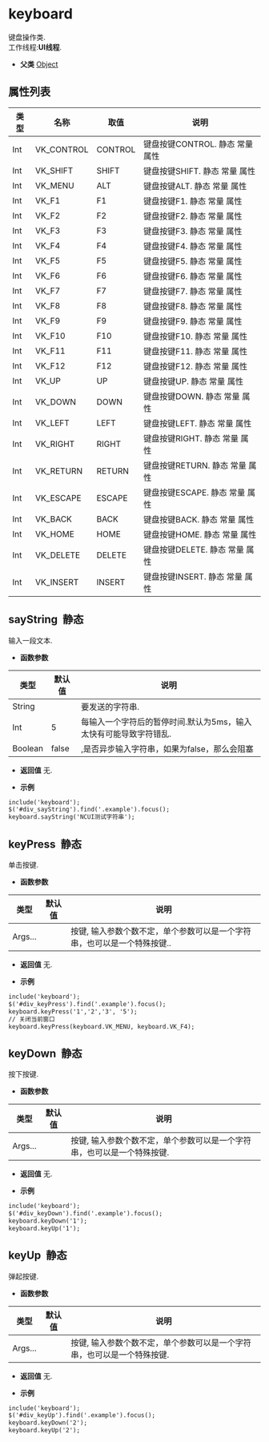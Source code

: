 # keyboard

<script src="docs/js/../../example/js/keyboard.js" type="text/javascript" charset="utf-8"></script>
 
  键盘操作类.<br>工作线程:**UI线程**.
  
* **父类** 
<a href="#api/apiObject">Object</a>&nbsp;

## 属性列表

<table class="table table-hover table-bordered ">
	<thead>
		<tr>
			<th class="col-xs-1">类型</th>
			<th class="col-xs-1">名称</th>
			<th class="col-xs-1">取值</th>
			<th>说明</th>
		</tr>
	</thead>
	<tbody>
		<tr>
	<td>Int</td>
	<td>VK_CONTROL</td>
	<td>CONTROL </td>
	<td>键盘按键CONTROL.  <span class="label label-static">静态</span> <span class="label label-const">常量</span> <span class="label label-property">属性</span> 
</td>
</tr><tr>
	<td>Int</td>
	<td>VK_SHIFT</td>
	<td>SHIFT </td>
	<td>键盘按键SHIFT. <span class="label label-static">静态</span> <span class="label label-const">常量</span> <span class="label label-property">属性</span> 
</td>
</tr><tr>
	<td>Int</td>
	<td>VK_MENU</td>
	<td>ALT </td>
	<td>键盘按键ALT. <span class="label label-static">静态</span> <span class="label label-const">常量</span> <span class="label label-property">属性</span> 
</td>
</tr><tr>
	<td>Int</td>
	<td>VK_F1</td>
	<td>F1 </td>
	<td>键盘按键F1.  <span class="label label-static">静态</span> <span class="label label-const">常量</span> <span class="label label-property">属性</span> 
</td>
</tr><tr>
	<td>Int</td>
	<td>VK_F2</td>
	<td>F2 </td>
	<td>键盘按键F2.  <span class="label label-static">静态</span> <span class="label label-const">常量</span> <span class="label label-property">属性</span> 
</td>
</tr><tr>
	<td>Int</td>
	<td>VK_F3</td>
	<td>F3 </td>
	<td>键盘按键F3.  <span class="label label-static">静态</span> <span class="label label-const">常量</span> <span class="label label-property">属性</span> 
</td>
</tr><tr>
	<td>Int</td>
	<td>VK_F4</td>
	<td>F4 </td>
	<td>键盘按键F4.  <span class="label label-static">静态</span> <span class="label label-const">常量</span> <span class="label label-property">属性</span> 
</td>
</tr><tr>
	<td>Int</td>
	<td>VK_F5</td>
	<td>F5 </td>
	<td>键盘按键F5.  <span class="label label-static">静态</span> <span class="label label-const">常量</span> <span class="label label-property">属性</span> 
</td>
</tr><tr>
	<td>Int</td>
	<td>VK_F6</td>
	<td>F6 </td>
	<td>键盘按键F6.  <span class="label label-static">静态</span> <span class="label label-const">常量</span> <span class="label label-property">属性</span> 
</td>
</tr><tr>
	<td>Int</td>
	<td>VK_F7</td>
	<td>F7 </td>
	<td>键盘按键F7.  <span class="label label-static">静态</span> <span class="label label-const">常量</span> <span class="label label-property">属性</span> 
</td>
</tr><tr>
	<td>Int</td>
	<td>VK_F8</td>
	<td>F8 </td>
	<td>键盘按键F8.  <span class="label label-static">静态</span> <span class="label label-const">常量</span> <span class="label label-property">属性</span> 
</td>
</tr><tr>
	<td>Int</td>
	<td>VK_F9</td>
	<td>F9 </td>
	<td>键盘按键F9.  <span class="label label-static">静态</span> <span class="label label-const">常量</span> <span class="label label-property">属性</span> 
</td>
</tr><tr>
	<td>Int</td>
	<td>VK_F10</td>
	<td>F10 </td>
	<td>键盘按键F10.  <span class="label label-static">静态</span> <span class="label label-const">常量</span> <span class="label label-property">属性</span> 
</td>
</tr><tr>
	<td>Int</td>
	<td>VK_F11</td>
	<td>F11 </td>
	<td>键盘按键F11.  <span class="label label-static">静态</span> <span class="label label-const">常量</span> <span class="label label-property">属性</span> 
</td>
</tr><tr>
	<td>Int</td>
	<td>VK_F12</td>
	<td>F12 </td>
	<td>键盘按键F12.  <span class="label label-static">静态</span> <span class="label label-const">常量</span> <span class="label label-property">属性</span> 
</td>
</tr><tr>
	<td>Int</td>
	<td>VK_UP</td>
	<td>UP </td>
	<td>键盘按键UP.  <span class="label label-static">静态</span> <span class="label label-const">常量</span> <span class="label label-property">属性</span> 
</td>
</tr><tr>
	<td>Int</td>
	<td>VK_DOWN</td>
	<td>DOWN </td>
	<td>键盘按键DOWN.  <span class="label label-static">静态</span> <span class="label label-const">常量</span> <span class="label label-property">属性</span> 
</td>
</tr><tr>
	<td>Int</td>
	<td>VK_LEFT</td>
	<td>LEFT </td>
	<td>键盘按键LEFT.  <span class="label label-static">静态</span> <span class="label label-const">常量</span> <span class="label label-property">属性</span> 
</td>
</tr><tr>
	<td>Int</td>
	<td>VK_RIGHT</td>
	<td>RIGHT </td>
	<td>键盘按键RIGHT.  <span class="label label-static">静态</span> <span class="label label-const">常量</span> <span class="label label-property">属性</span> 
</td>
</tr><tr>
	<td>Int</td>
	<td>VK_RETURN</td>
	<td>RETURN </td>
	<td>键盘按键RETURN.  <span class="label label-static">静态</span> <span class="label label-const">常量</span> <span class="label label-property">属性</span> 
</td>
</tr><tr>
	<td>Int</td>
	<td>VK_ESCAPE</td>
	<td>ESCAPE </td>
	<td>键盘按键ESCAPE.  <span class="label label-static">静态</span> <span class="label label-const">常量</span> <span class="label label-property">属性</span> 
</td>
</tr><tr>
	<td>Int</td>
	<td>VK_BACK</td>
	<td>BACK </td>
	<td>键盘按键BACK.  <span class="label label-static">静态</span> <span class="label label-const">常量</span> <span class="label label-property">属性</span> 
</td>
</tr><tr>
	<td>Int</td>
	<td>VK_HOME</td>
	<td>HOME </td>
	<td>键盘按键HOME.  <span class="label label-static">静态</span> <span class="label label-const">常量</span> <span class="label label-property">属性</span> 
</td>
</tr><tr>
	<td>Int</td>
	<td>VK_DELETE</td>
	<td>DELETE </td>
	<td>键盘按键DELETE.  <span class="label label-static">静态</span> <span class="label label-const">常量</span> <span class="label label-property">属性</span> 
</td>
</tr><tr>
	<td>Int</td>
	<td>VK_INSERT</td>
	<td>INSERT </td>
	<td>键盘按键INSERT.  <span class="label label-static">静态</span> <span class="label label-const">常量</span> <span class="label label-property">属性</span> 
</td>
</tr>
	</tbody>
</table>


## sayString &nbsp;<span class="label label-static">静态</span> 

  输入一段文本.
  
* **函数参数**

<table class="table table-hover table-bordered ">
	<thead>
		<tr>
			<th class="col-xs-1">类型</th>
			<th class="col-xs-1">默认值</th>
			<th>说明</th>
		</tr>
	</thead>
	<tbody>
		<tr>
	<td>String </td>
	<td></td>
	<td>要发送的字符串.</td>
</tr><tr>
	<td>Int</td>
	<td>5 </td>
	<td>每输入一个字符后的暂停时间.默认为5ms，输入太快有可能导致字符错乱.</td>
</tr><tr>
	<td>Boolean</td>
	<td>false </td>
	<td>,是否异步输入字符串，如果为false，那么会阻塞</td>
</tr>
	</tbody>
</table>

* **返回值**
   无. 

* **示例&nbsp;&nbsp;&nbsp;&nbsp;**

```html
include('keyboard');
$('#div_sayString').find('.example').focus();
keyboard.sayString('NCUI测试字符串');

```


<div class="adoc" id="div_sayString"></div>


## keyPress &nbsp;<span class="label label-static">静态</span> 

  单击按键.
  
* **函数参数**

<table class="table table-hover table-bordered ">
	<thead>
		<tr>
			<th class="col-xs-1">类型</th>
			<th class="col-xs-1">默认值</th>
			<th>说明</th>
		</tr>
	</thead>
	<tbody>
		<tr>
	<td>Args... </td>
	<td></td>
	<td>按键, 输入参数个数不定，单个参数可以是一个字符串，也可以是一个特殊按键..</td>
</tr>
	</tbody>
</table>

* **返回值**
   无. 

* **示例&nbsp;&nbsp;&nbsp;&nbsp;**

```html
include('keyboard');
$('#div_keyPress').find('.example').focus();
keyboard.keyPress('1','2','3', '5');
// 关闭当前窗口
keyboard.keyPress(keyboard.VK_MENU, keyboard.VK_F4);

```


<div class="adoc" id="div_keyPress"></div>


## keyDown &nbsp;<span class="label label-static">静态</span> 

  按下按键.
  
* **函数参数**

<table class="table table-hover table-bordered ">
	<thead>
		<tr>
			<th class="col-xs-1">类型</th>
			<th class="col-xs-1">默认值</th>
			<th>说明</th>
		</tr>
	</thead>
	<tbody>
		<tr>
	<td>Args... </td>
	<td></td>
	<td>按键, 输入参数个数不定，单个参数可以是一个字符串，也可以是一个特殊按键.</td>
</tr>
	</tbody>
</table>

* **返回值**
   无. 

* **示例&nbsp;&nbsp;&nbsp;&nbsp;**

```html
include('keyboard');
$('#div_keyDown').find('.example').focus();
keyboard.keyDown('1');
keyboard.keyUp('1');

```


<div class="adoc" id="div_keyDown"></div>


## keyUp &nbsp;<span class="label label-static">静态</span> 

  弹起按键.
  
* **函数参数**

<table class="table table-hover table-bordered ">
	<thead>
		<tr>
			<th class="col-xs-1">类型</th>
			<th class="col-xs-1">默认值</th>
			<th>说明</th>
		</tr>
	</thead>
	<tbody>
		<tr>
	<td>Args... </td>
	<td></td>
	<td>按键, 输入参数个数不定，单个参数可以是一个字符串，也可以是一个特殊按键.</td>
</tr>
	</tbody>
</table>

* **返回值**
   无. 

* **示例&nbsp;&nbsp;&nbsp;&nbsp;**

```html
include('keyboard');
$('#div_keyUp').find('.example').focus();
keyboard.keyDown('2');
keyboard.keyUp('2');

```


<div class="adoc" id="div_keyUp"></div>



